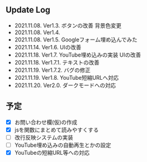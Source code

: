 ## Update Log
* 2021.11.08. Ver1.3.   ボタンの改善 背景色変更
* 2021.11.08. Ver1.4.
* 2021.11.08. Ver1.5.   Googleフォーム埋め込んでみた
* 2021.11.14. Ver1.6.   UIの改善
* 2021.11.18. Ver1.7.   YouTube埋め込みの実装 UIの改善
* 2021.11.18. Ver1.7.1. テキストの改善
* 2021.11.19. Ver1.7.2. バグの修正
* 2021.11.19. Ver1.8.   YouTube短縮URLへ対応
* 2021.11.20. Ver2.0.   ダークモードへの対応
## 予定
- [x]  お問い合わせ欄(仮)の作成
- [x]  jsを関数にまとめて読みやすくする
- [ ]  改行反映システムの実装
- [ ]  YouTube埋め込みの自動再生とかの設定
- [x]  YouTubeの短縮URL等への対応
